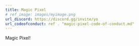 ```yaml
---
title: Magic Pixel
# ref_image: images/myimage.png
url_discord: https://discord.gg/invite/yo
url_codeofconduct: ref . "magic-pixel-code-of-conduct.md" 
---
```


Magic Pixel!